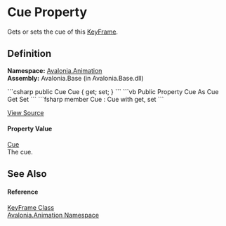 # Cue Property


Gets or sets the cue of this <a href="T_Avalonia_Animation_KeyFrame">KeyFrame</a>.



## Definition
**Namespace:** <a href="N_Avalonia_Animation">Avalonia.Animation</a>  
**Assembly:** Avalonia.Base (in Avalonia.Base.dll)

<Tabs groupId="api-code-preview">
<TabItem value="csharp" label="C#">
```csharp
public Cue Cue { get; set; }
```
</TabItem>
<TabItem value="vb" label="VB">
```vb
Public Property Cue As Cue
	Get
	Set
```
</TabItem>
<TabItem value="fsharp" label="F#">
```fsharp
member Cue : Cue with get, set
```
</TabItem>
</Tabs>



<a href="https://github.com/AvaloniaUI/Avalonia/tree/master/src/Avalonia.Base/Animation/KeyFrame.cs#L66" title="View the source code">View Source</a>



#### Property Value
<a href="T_Avalonia_Animation_Cue">Cue</a>  
The cue.

## See Also


#### Reference
<a href="T_Avalonia_Animation_KeyFrame">KeyFrame Class</a>  
<a href="N_Avalonia_Animation">Avalonia.Animation Namespace</a>  

